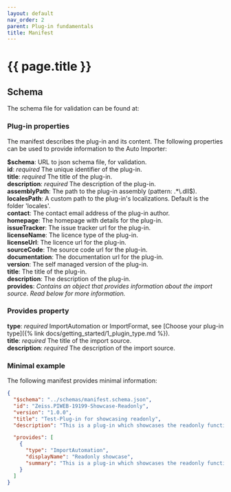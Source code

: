 ```yaml
---
layout: default
nav_order: 2
parent: Plug-in fundamentals
title: Manifest
---
```


# {{ page.title }}

<!---
Ziele:
- Inhalt und Aufbau der Manifest-Datei erklären

Inhalt:
- einzelne Properties der Manifest-Datei
    - entsprechend Validierungslogik Anforderungen beschreiben
- auf Json-Template verweisen
- Versionierung erklären (Versionsschema, Kompatibilität)
--->

## Schema
The schema file for validation can be found at:
<!-- Schema auf github bereitstellen. unter develop extra schema ordner, dann v1 v2 -->

### Plug-in properties
The manifest describes the plug-in and its content. The following properties can be used to provide information to the Auto Importer:

**\$schema**: URL to json schema file, for validation.\
**id**: *required* The unique identifier of the plug-in.\
**title**: *required* The title of the plug-in.\
**description**: *required* The description of the plug-in.\
**assemblyPath**: The path to the plug-in assembly (pattern: .*\\.dll$).\
**localesPath**: A custom path to the plug-in's localizations. Default is the folder 'locales'.\
**contact**: The contact email address of the plug-in author.\
**homepage**: The homepage with details for the plug-in.\
**issueTracker**: The issue tracker url for the plug-in.\
**licenseName**: The licence type of the plug-in.\
**licenseUrl**: The licence url for the plug-in.\
**sourceCode**: The source code url for the plug-in.\
**documentation**: The documentation url for the plug-in.\
**version**: The self managed version of the plug-in.\
**title**: The title of the plug-in.\
**description**: The description of the plug-in.\
**provides**: *Contains an object that provides information about the import source. Read below for more information.*
<!-- manifestVersion? -->

### Provides property
**type**: *required* ImportAutomation or ImportFormat, see [Choose your plug-in type]({% link docs/getting_started/1_plugin_type.md %}).\
**title**: *required* The title of the import source.\
**description**: *required* The description of the import source.

### Minimal example
The following manifest provides minimal information:

<!-- TODO URL einsetzen -->
```json
{
  "$schema": "../schemas/manifest.schema.json",
  "id": "Zeiss.PIWEB-19199-Showcase-Readonly",
  "version": "1.0.0",
  "title": "Test-Plug-in for showcasing readonly",
  "description": "This is a plug-in which showcases the readonly functionality of plug-in UI.",

  "provides": [
    {
      "type": "ImportAutomation",
      "displayName": "Readonly showcase",
      "summary": "This is a plug-in which showcases the readonly functionality of plug-in UI."
    }
  ]
}
```